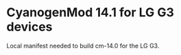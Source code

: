 CyanogenMod 14.1 for LG G3 devices
===============

Local manifest needed to build cm-14.0 for the LG G3.


